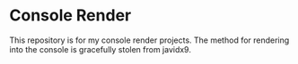 # Console Render
This repository is for my console render projects. The method for rendering into the console is gracefully stolen from javidx9.
